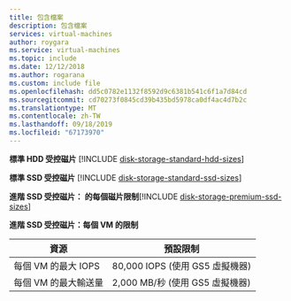 ```yaml
---
title: 包含檔案
description: 包含檔案
services: virtual-machines
author: roygara
ms.service: virtual-machines
ms.topic: include
ms.date: 12/12/2018
ms.author: rogarana
ms.custom: include file
ms.openlocfilehash: dd5c0782e1132f8592d9c6381b541c6f1a7d84cd
ms.sourcegitcommit: cd70273f0845cd39b435bd5978ca0df4ac4d7b2c
ms.translationtype: MT
ms.contentlocale: zh-TW
ms.lasthandoff: 09/18/2019
ms.locfileid: "67173970"
---
```

**標準 HDD 受控磁片**
[!INCLUDE [disk-storage-standard-hdd-sizes](disk-storage-standard-hdd-sizes.md)]

**標準 SSD 受控磁片**
[!INCLUDE [disk-storage-standard-ssd-sizes](disk-storage-standard-ssd-sizes.md)]

**進階 SSD 受控磁片：
的每個磁片限制**[!INCLUDE [disk-storage-premium-ssd-sizes](disk-storage-premium-ssd-sizes.md)]

**進階 SSD 受控磁片：每個 VM 的限制**

| 資源 | 預設限制 |
| --- | --- |
| 每個 VM 的最大 IOPS |80,000 IOPS (使用 GS5 虛擬機器) |
| 每個 VM 的最大輸送量 |2,000 MB/秒 (使用 GS5 虛擬機器) |

